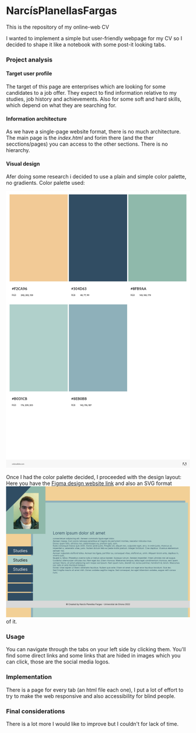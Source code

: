 # NarcísPlanellasFargas
This is the repository of my online-web CV

I wanted to implement a simple but user-friendly webpage for my CV so I decided to shape it like a notebook with some 
post-it looking tabs. 

### Project analysis

#### Target user profile
The target of this page are enterprises which are looking for some candidates to a job offer. They expect to find information
relative to my studies, job history and achievements. Also for some soft and hard skills, which depend on what they are 
searching for.

#### Information architecture
As we have a single-page website format, there is no much architecture. The main page is the *index.html* and forim there 
(and the ther secctions/pages) you can access to the other sections. There is no hierarchy.

#### Visual design
Afer doing some research i decided to use a plain and simple color palette, no gradients.
Color palette used:

<img src="/doc/Color-Palette.jpg" width="650" alt="Color palette"/>

Once I had the color palette decided, I proceeded with the design layout:
Here you have the [Figma design website link](https://www.figma.com/file/E3Pupxr4WfVBsd0HfZVFN3/CV?node-id=0%3A1)
and also an SVG format ![SVG format](/doc/CV_Figma.svg) of it.

### Usage
You can navigate through the tabs on your left side by clicking them. You'll find some direct links and some links that are
hided in images which you can click, those are the social media logos.

### Implementation
There is a page for every tab (an html file each one), I put a lot of effort to try to make the web responsive and also 
accessibility for blind people. 

### Final considerations
There is a lot more I would like to improve but I couldn't for lack of time.
